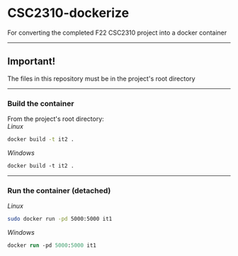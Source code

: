 # CSC2310-dockerize
For converting the completed F22 CSC2310 project into a docker container

---
## Important!
The files in this repository must be in the project's root directory

---
### Build the container
From the project's root directory:\
*Linux*
```sh
docker build -t it2 .
```
*Windows*
```ps
docker build -t it2 .
```
---
### Run the container (detached)
*Linux*
```sh
sudo docker run -pd 5000:5000 it1
```
*Windows*
```ps
docker run -pd 5000:5000 it1
```
